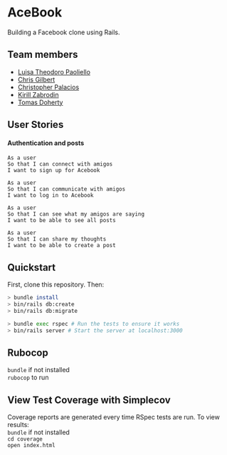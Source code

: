 # AceBook
Building a Facebook clone using Rails.

## Team members

* [Luisa Theodoro Paoliello]()
* [Chris Gilbert]()
* [Christopher Palacios]()
* [Kirill Zabrodin]()
* [Tomas Doherty](http://github.com/tomasdoh)

## User Stories

#### Authentication and posts
```
As a user
So that I can connect with amigos
I want to sign up for Acebook
```
```
As a user
So that I can communicate with amigos
I want to log in to Acebook
```
```
As a user
So that I can see what my amigos are saying
I want to be able to see all posts
```
```
As a user
So that I can share my thoughts
I want to be able to create a post
```

## Quickstart

First, clone this repository. Then:

```bash
> bundle install
> bin/rails db:create
> bin/rails db:migrate

> bundle exec rspec # Run the tests to ensure it works
> bin/rails server # Start the server at localhost:3000
```

## Rubocop
`bundle` if not installed    
`rubocop` to run    

## View Test Coverage with Simplecov  
Coverage reports are generated every time RSpec tests are run. To view results:  
`bundle` if not installed    
`cd coverage`     
`open index.html`    
